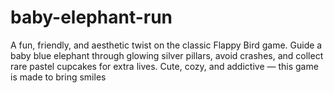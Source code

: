 # baby-elephant-run
A fun, friendly, and aesthetic twist on the classic Flappy Bird game. Guide a baby blue elephant through glowing silver pillars, avoid crashes, and collect rare pastel cupcakes for extra lives. Cute, cozy, and addictive — this game is made to bring smiles
